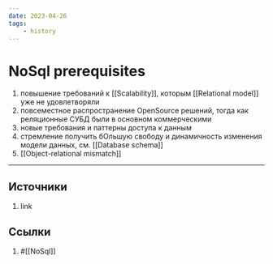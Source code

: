 ```yaml
---
date: 2023-04-26
tags:
    - history
---
```

# NoSql prerequisites

1. повышение требований к [[Scalability]], которым [[Relational model]] уже не удовлетворяли
1. повсеместное распространение OpenSource решений, тогда как реляционные СУБД были в основном коммерческими
1. новые требования и паттерны доступа к данным
1. стремление получить бОльшую свободу и динамичность изменения модели данных, см. [[Database schema]]
1. [[Object-relational mismatch]]

---

## Источники

1. link

## Ссылки

1. #[[NoSql]]
